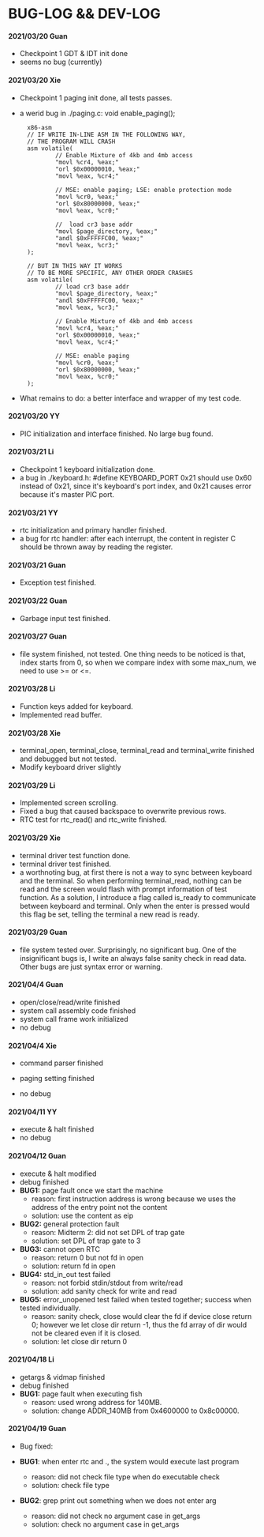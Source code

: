 # BUG-LOG && DEV-LOG

#### 2021/03/20 Guan

- Checkpoint 1 GDT & IDT init done
- seems no bug (currently)

#### 2021/03/20 Xie

+ Checkpoint 1 paging init done, all tests passes.
+ a werid bug in ./paging.c: void enable_paging();

        x86-asm
        // IF WRITE IN-LINE ASM IN THE FOLLOWING WAY,
        // THE PROGRAM WILL CRASH
        asm volatile(
                // Enable Mixture of 4kb and 4mb access
                "movl %cr4, %eax;"
                "orl $0x00000010, %eax;"
                "movl %eax, %cr4;"
        
                // MSE: enable paging; LSE: enable protection mode
                "movl %cr0, %eax;"
                "orl $0x80000000, %eax;"
                "movl %eax, %cr0;"
        
                //  load cr3 base addr
                "movl $page_directory, %eax;"
                "andl $0xFFFFFC00, %eax;"
                "movl %eax, %cr3;"
        );
        
        // BUT IN THIS WAY IT WORKS
        // TO BE MORE SPECIFIC, ANY OTHER ORDER CRASHES
        asm volatile(
                // load cr3 base addr 
                "movl $page_directory, %eax;"
                "andl $0xFFFFFC00, %eax;"
                "movl %eax, %cr3;"
        
                // Enable Mixture of 4kb and 4mb access
                "movl %cr4, %eax;"
                "orl $0x00000010, %eax;"
                "movl %eax, %cr4;"
        
                // MSE: enable paging
                "movl %cr0, %eax;"
                "orl $0x80000000, %eax;"
                "movl %eax, %cr0;"
        );
+ What remains to do: a better interface and wrapper of my test code.

#### 2021/03/20 YY
+ PIC initialization and interface finished. No large bug found.

#### 2021/03/21 Li
+ Checkpoint 1 keyboard initialization done.
+ a bug in ./keyboard.h: #define KEYBOARD_PORT 0x21
        should use 0x60 instead of 0x21, since it's keyboard's port index,
        and 0x21 causes error because it's master PIC port.

#### 2021/03/21 YY
+ rtc initialization and primary handler finished.
+ a bug for rtc handler: after each interrupt, the content in register C 
    should be thrown away by reading the register. 

#### 2021/03/21 Guan

- Exception test finished.

#### 2021/03/22 Guan

- Garbage input test finished.

#### 2021/03/27 Guan

- file system finished, not tested. One thing needs to be noticed is that, index starts from 0, so when we compare index with some max_num, we need to use >= or <=.

#### 2021/03/28 Li

+ Function keys added for keyboard.
+ Implemented read buffer.


#### 2021/03/28 Xie
+ terminal_open, terminal_close, terminal_read and terminal_write finished and debugged but not tested.
+ Modify keyboard driver slightly


#### 2021/03/29 Li

+ Implemented screen scrolling.
+ Fixed a bug that caused backspace to overwrite previous rows.
+ RTC test for rtc_read() and rtc_write finished.

#### 2021/03/29 Xie
+ terminal driver test function done.
+ terminal driver test finished.
+ a worthnoting bug, at first there is not a way to sync between keyboard and the terminal. So when performing terminal_read, nothing can be read and the screen would flash with prompt information of test function. As a solution, I introduce a flag called is_ready to communicate between keyboard and terminal. Only when the enter is pressed would this flag be set, telling the terminal a new read is ready.

#### 2021/03/29 Guan

- file system tested over. Surprisingly, no significant bug. One of the insignificant bugs is, I write an always false sanity check in read data. Other bugs are just syntax error or warning.

#### 2021/04/4 Guan

- open/close/read/write finished
- system call assembly code finished
- system call frame work initialized
- no debug

#### 2021/04/4 Xie

- command parser finished
- paging setting finished

- no debug

#### 2021/04/11 YY

- execute & halt finished
- no debug

#### 2021/04/12 Guan

- execute & halt modified
- debug finished
- **BUG1:** page fault once we start the machine
  - reason: first instruction address is wrong because we uses the address of the entry point not the content
  - solution: use the content as eip
- **BUG2:** general protection fault
  - reason: Midterm 2: did not set DPL of trap gate
  - solution: set DPL of trap gate to 3
- **BUG3:** cannot open RTC
  - reason: return 0 but not fd in open
  - solution: return fd in open
- **BUG4:** std_in_out test failed
  - reason: not forbid stdin/stdout from write/read
  - solution: add sanity check for write and read
- **BUG5:** error_unopened test failed when tested together; success when tested individually.
  - reason:  sanity check, close would clear the fd if device close return 0; however we let close dir return -1, thus the fd array of dir would not be cleared even if it is closed.
  - solution: let close dir return 0

#### 2021/04/18 Li


- getargs & vidmap finished
- debug finished
- **BUG1:** page fault when executing fish
  - reason: used wrong address for 140MB.
  - solution: change ADDR_140MB from 0x4600000 to 0x8c00000.

#### 2021/04/19 Guan

- Bug fixed:
- **BUG1**: when enter rtc and ., the system would execute last program
  - reason: did not check file type when do executable check 
  - solution: check file type

- **BUG2**: grep print out something when we does not enter arg
  - reason: did not check no argument case in get_args
  - solution: check no argument case in get_args